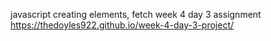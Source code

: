 javascript creating elements, fetch
week 4 day 3 assignment
https://thedoyles922.github.io/week-4-day-3-project/
